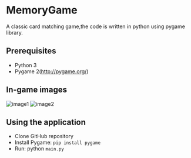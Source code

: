 # MemoryGame
A classic card matching game,the code is written in python using pygame library.

## Prerequisites
* Python 3
* Pygame 2(http://pygame.org/)

## In-game images
![image1](https://i.imgur.com/ghpQoB0.png)
![image2](https://i.imgur.com/BtAiQGu.png)
## Using the application
* Clone GitHub repository
* Install Pygame: ``` pip install pygame ```
* Run: python ``` main.py ```
